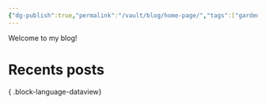 ```yaml
---
{"dg-publish":true,"permalink":"/vault/blog/home-page/","tags":["gardenEntry","gardenEntry"]}
---
```


Welcome to my blog!

# Recents posts

{ .block-language-dataview}
